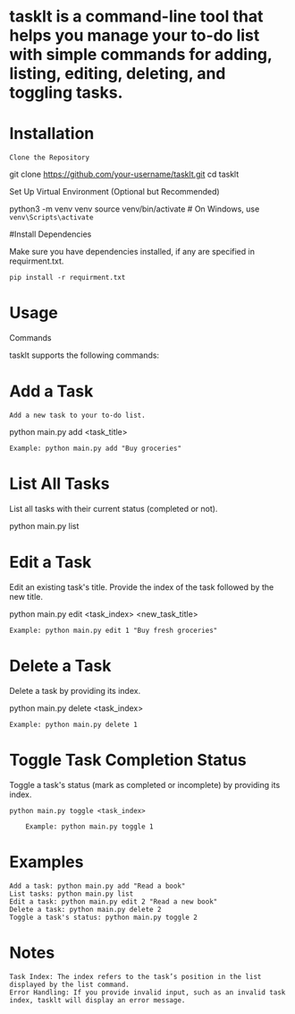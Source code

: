 # tasklt is a command-line tool that helps you manage your to-do list with simple commands for adding, listing, editing, deleting, and toggling tasks.
# Installation

    Clone the Repository

git clone https://github.com/your-username/tasklt.git
cd tasklt

Set Up Virtual Environment (Optional but Recommended)

python3 -m venv venv
source venv/bin/activate  # On Windows, use `venv\Scripts\activate`

#Install Dependencies

Make sure you have dependencies installed, if any are specified in requirment.txt.

    pip install -r requirment.txt

# Usage
Commands

tasklt supports the following commands:

# Add a Task

    Add a new task to your to-do list.

python main.py add <task_title>

    Example: python main.py add "Buy groceries"

# List All Tasks

List all tasks with their current status (completed or not).

python main.py list

# Edit a Task

Edit an existing task's title. Provide the index of the task followed by the new title.

python main.py edit <task_index> <new_task_title>

    Example: python main.py edit 1 "Buy fresh groceries"

# Delete a Task

Delete a task by providing its index.

python main.py delete <task_index>

    Example: python main.py delete 1

# Toggle Task Completion Status

Toggle a task's status (mark as completed or incomplete) by providing its index.

    python main.py toggle <task_index>

        Example: python main.py toggle 1

# Examples

    Add a task: python main.py add "Read a book"
    List tasks: python main.py list
    Edit a task: python main.py edit 2 "Read a new book"
    Delete a task: python main.py delete 2
    Toggle a task's status: python main.py toggle 2

# Notes

    Task Index: The index refers to the task’s position in the list displayed by the list command.
    Error Handling: If you provide invalid input, such as an invalid task index, tasklt will display an error message.
